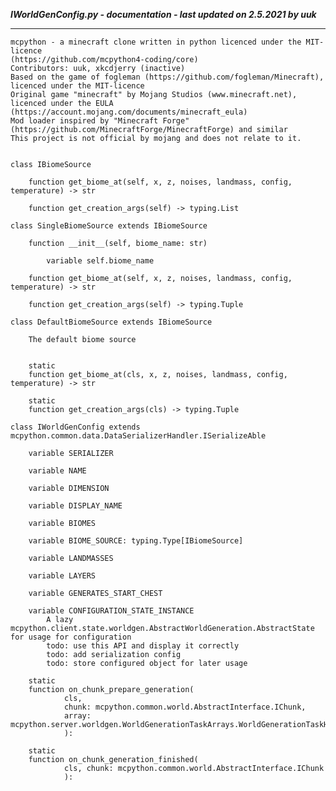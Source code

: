 ***IWorldGenConfig.py - documentation - last updated on 2.5.2021 by uuk***
___

    mcpython - a minecraft clone written in python licenced under the MIT-licence 
    (https://github.com/mcpython4-coding/core)
    Contributors: uuk, xkcdjerry (inactive)
    Based on the game of fogleman (https://github.com/fogleman/Minecraft), licenced under the MIT-licence
    Original game "minecraft" by Mojang Studios (www.minecraft.net), licenced under the EULA
    (https://account.mojang.com/documents/minecraft_eula)
    Mod loader inspired by "Minecraft Forge" (https://github.com/MinecraftForge/MinecraftForge) and similar
    This project is not official by mojang and does not relate to it.


    class IBiomeSource

        function get_biome_at(self, x, z, noises, landmass, config, temperature) -> str

        function get_creation_args(self) -> typing.List

    class SingleBiomeSource extends IBiomeSource

        function __init__(self, biome_name: str)

            variable self.biome_name

        function get_biome_at(self, x, z, noises, landmass, config, temperature) -> str

        function get_creation_args(self) -> typing.Tuple

    class DefaultBiomeSource extends IBiomeSource
        
        The default biome source


        static
        function get_biome_at(cls, x, z, noises, landmass, config, temperature) -> str

        static
        function get_creation_args(cls) -> typing.Tuple

    class IWorldGenConfig extends mcpython.common.data.DataSerializerHandler.ISerializeAble

        variable SERIALIZER

        variable NAME

        variable DIMENSION

        variable DISPLAY_NAME

        variable BIOMES

        variable BIOME_SOURCE: typing.Type[IBiomeSource]

        variable LANDMASSES

        variable LAYERS

        variable GENERATES_START_CHEST

        variable CONFIGURATION_STATE_INSTANCE
            A lazy mcpython.client.state.worldgen.AbstractWorldGeneration.AbstractState for usage for configuration
            todo: use this API and display it correctly
            todo: add serialization config
            todo: store configured object for later usage

        static
        function on_chunk_prepare_generation(
                cls,
                chunk: mcpython.common.world.AbstractInterface.IChunk,
                array: mcpython.server.worldgen.WorldGenerationTaskArrays.WorldGenerationTaskHandlerReference,
                ):

        static
        function on_chunk_generation_finished(
                cls, chunk: mcpython.common.world.AbstractInterface.IChunk
                ):
